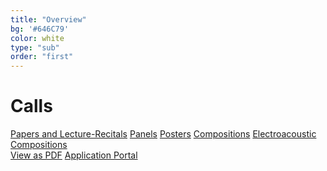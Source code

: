 ```yaml
---
title: "Overview"
bg: '#646C79'
color: white
type: "sub"
order: "first"
---
```

# Calls
<div>
<a href="#cfc" class="btn btn-outline-dark mr-1" role="button">Papers and Lecture-Recitals</a>
<a href="#cfp" class="btn btn-outline-dark mr-1" role="button">Panels</a>
<a href="#cfpos" class="btn btn-outline-dark mr-1" role="button">Posters</a>
<a href="#composition" class="btn btn-outline-dark mr-1" role="button">Compositions</a>
<a href="#composition" class="btn btn-outline-dark mr-1" role="button">Electroacoustic Compositions</a>
</div>

<div>
<a href="docs/BFE-RMA-Research-Students-Conference-2022-CFP.pdf" class="btn vspace btn-dark mr-1" role="button">View as PDF</a>
<a href="https://forms.gle/Yf7m4unNjkNcoUta6" class="btn vspace btn-success mr-1" role="button"><i class="fa fa-arrow-right" aria-hidden="true"></i> Application Portal</a>
</div>


